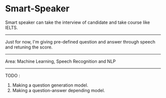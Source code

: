 # Smart-Speaker
Smart speaker can take the interview of candidate and take course like IELTS.

---

Just for now, I'm giving pre-defined question and answer through speech and retuning the score.

----

Area: Machine Learning, Speech Recognition and NLP

---

TODO :

1) Making a question generation model.
2) Making a question-answer depending model.
